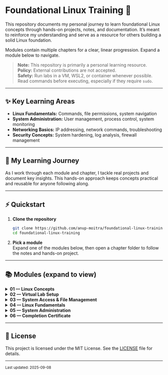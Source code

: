 # Foundational Linux Training 🐧

This repository documents my personal journey to learn foundational Linux concepts through hands-on projects, notes, and documentation. It’s meant to reinforce my understanding and serve as a resource for others building a solid Linux foundation.

Modules contain multiple chapters for a clear, linear progression. Expand a module below to navigate.
  
> **Note:** This repository is primarily a personal learning resource.  
> **Policy:** External contributions are not accepted.  
> **Safety:** Run labs in a VM, WSL2, or container whenever possible. Read commands before executing, especially if they require `sudo`.

---

## ✨ Key Learning Areas

- **Linux Fundamentals:** Commands, file permissions, system navigation  
- **System Administration:** User management, process control, system monitoring  
- **Networking Basics:** IP addressing, network commands, troubleshooting  
- **Security Concepts:** System hardening, log analysis, firewall management  

---

## 📅 My Learning Journey

As I work through each module and chapter, I tackle real projects and document key insights. This hands-on approach keeps concepts practical and reusable for anyone following along.

---

## ⚡ Quickstart

1. **Clone the repository**
   ```bash
   git clone https://github.com/anup-moitra/foundational-linux-training.git
   cd foundational-linux-training
   ```
2. **Pick a module**  
   Expand one of the modules below, then open a chapter folder to follow the notes and hands-on project.

---

## 📚 Modules (expand to view)

<details>
<summary><strong>01 — Linux Concepts</strong></summary>

Open module → <a href="https://github.com/anup-moitra/foundational-linux-training/tree/main/01-understanding-linux-concepts">01-understanding-linux-concepts/</a>

- 01.01 — <a href="https://github.com/anup-moitra/foundational-linux-training/blob/main/01-understanding-linux-concepts/01-everyday-linux.md">Everyday Linux</a>
- 01.02 — <a href="https://github.com/anup-moitra/foundational-linux-training/blob/main/01-understanding-linux-concepts/02-understanding-the-os.md">Understanding the OS</a>
- 01.03 — <a href="https://github.com/anup-moitra/foundational-linux-training/blob/main/01-understanding-linux-concepts/03-what-is-linux.md">What is Linux?</a>
- 01.04 — <a href="https://github.com/anup-moitra/foundational-linux-training/blob/main/01-understanding-linux-concepts/04-history-of-linux.md">History of Linux</a>
- 01.05 — <a href="https://github.com/anup-moitra/foundational-linux-training/blob/main/01-understanding-linux-concepts/05-unix-vs-linux.md">Unix vs Linux</a>
- 01.06 — <a href="https://github.com/anup-moitra/foundational-linux-training/blob/main/01-understanding-linux-concepts/06-linux-distributions.md">Linux Distributions</a>
- 01.07 — <a href="https://github.com/anup-moitra/foundational-linux-training/blob/main/01-understanding-linux-concepts/07-who-uses-linux.md">Who Uses Linux?</a>
- 01.08 — <a href="https://github.com/anup-moitra/foundational-linux-training/blob/main/01-understanding-linux-concepts/08-linux-vs-windows.md">Linux vs Windows</a>

</details>

<details>
<summary><strong>02 — Virtual Lab Setup</strong></summary>

Open module → <a href="./02-virtual-lab-setup/">02-virtual-lab-setup/</a>

- 02.01 — (chapter name)
- 02.02 — (chapter name)
- 02.03 — (chapter name)

</details>

<details>
<summary><strong>03 — System Access &amp; File Management</strong></summary>

Open module → <a href="./03-system-access-and-file-management/">03-system-access-and-file-management/</a>

- 03.01 — (chapter name)
- 03.02 — (chapter name)
- 03.03 — (chapter name)

</details>

<details>
<summary><strong>04 — Linux Fundamentals</strong></summary>

Open module → <a href="./04-linux-fundamentals/">04-linux-fundamentals/</a>

- 04.01 — (chapter name)
- 04.02 — (chapter name)
- 04.03 — (chapter name)
- 04.04 — (chapter name)

</details>

<details>
<summary><strong>05 — System Administration</strong></summary>

Open module → <a href="./05-system-administration/">05-system-administration/</a>

- 05.01 — (chapter name)
- 05.02 — (chapter name)
- 05.03 — (chapter name)

</details>

<details>
<summary><strong>06 — Completion Certificate</strong></summary>

Open module → <a href="./06-my-linux-training-completion-certificate/">06-my-linux-training-completion-certificate/</a>

- 06.01 — Completion evidence prepared

</details>

---

## 📄 License

This project is licensed under the MIT License. See the <a href="./LICENSE">LICENSE</a> file for details.

---

<sub>Last updated: 2025-09-08</sub>

